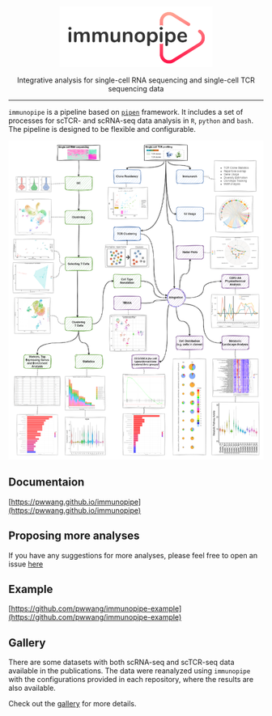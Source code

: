 <p align="center">
  <img height="120" style="height: 120px" src="https://github.com/pwwang/immunopipe/blob/dev/docs/logo.png?raw=true">
</p>
<p align="center">Integrative analysis for single-cell RNA sequencing and single-cell TCR sequencing data</p>
<hr />

`immunopipe` is a pipeline based on [`pipen`](https://github.com/pwwang/pipen) framework. It includes a set of processes for scTCR- and scRNA-seq data analysis in `R`, `python` and `bash`. The pipeline is designed to be flexible and configurable.

![immunopipe](https://github.com/pwwang/immunopipe/blob/dev/docs/immunopipe.flowchart.png?raw=true)

## Documentaion

[https://pwwang.github.io/immunopipe](https://pwwang.github.io/immunopipe)

## Proposing more analyses

If you have any suggestions for more analyses, please feel free to open an issue [here](https://github.com/pwwang/immunopipe/issues/new)

## Example

[https://github.com/pwwang/immunopipe-example](https://github.com/pwwang/immunopipe-example)

## Gallery

There are some datasets with both scRNA-seq and scTCR-seq data available in the publications. The data were reanalyzed using `immunopipe` with the configurations provided in each repository, where the results are also available.

Check out the [gallery](https://pwwang.github.io/immunopipe/gallery) for more details.

